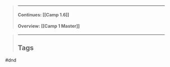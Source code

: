 > ______________________________________________________________________
>
> #### Continues: \[[Camp 1.6]\]
>
> #### Overview: \[[Camp 1 Master]\]

> ______________________________________________________________________
>
> ## Tags

#dnd
